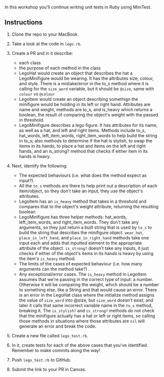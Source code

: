 In this workshop you'll continue writing unit tests in Ruby using MiniTest.

## Instructions

1. Clone the repo to your MacBook.

2. Take a look at the code in `lego.rb`.

3. Create a PR and in it describe:
    * each class
    * the purpose of each method in the class
    - LegoHat would create an object that describes the hat a LegoMinifigure would be wearing. It has the attributes size, colour, and style. There is a mistake/error in the to_s method where it is calling for the `size_word` variable, but it should be `@size`, same with `colour` vs `@colour`
    - LegoItem would create an object describing somethign the minifigure would be holding in its left or right hand. Attributes are name and weight, methods are to_s, and is_heavy which returns a boolean, the result of comparing the object's weight with the passed in threshold.
    - LegoMinifigure describes a lego figure. It has attributes for its name, as well as a hat, and left and right items. Methods include to_s, hat_words, left_item_words, right_item_words to help build the string in to_s; also methods to determine if the hat is stylish, to swap the items in its hands, to place a hat and items on the left and right hands, and an is_strong? method that checks if either item in its hands is heavy.

4. Next, identify the following:
    * The expected behaviours (i.e. what does the method expect as input?).
    - All the `to_s` methods are there to help print out a description of each item/object, so they don't take an input, they use the object's attributes.
    - LegoItem has an `is_heavy` method that takes in a threshold and compares that to the object's weight attribute, returning the resulting boolean
    - LegoMinifigure has three helper methods: hat_words, left_item_words, and right_item_words. They don't take any arguments, so they just return a built string that is used by `to_s` to build the string that describes the minifigure object. `wear_hat`, `place_in_left_hand`, and `place_in_right_hand` methods take one input each and adds that inputted element to the appropriate attribute of the object. `is_strong?` doesn't take any inputs, it just checks if either of the object's items in its hands is heavy by using the item's `is_heavy` method.
    * The limits of the cases of expected behaviour (i.e. how many arguments can the method take?) .
    * Any exceptional/error cases.
    The `is_heavy` method in LegoItem assumes that we're passing in the correct type of input: a number. Otherwise it will be comparing the weight, which should be a number to something else, like a String and that would cause an error. There is an error in the LegoHat class where the initialize method assigns the value of `size_word` into @size, but `size_word` doesn't exist; and later it calls that same incorrect variable name in the `to_s` method, breaking it. The `is_stylish?` and `is_strong?` methods do not check that the minifigure actually has a hat or left or right items, so calling those methods in situations where those attributes are `nil` will generate an error and break the code.

5. Create a new file called `lego_test.rb`.

6. In it, create tests for each of the above cases that you've identified. Remember to make commits along the way!

7. Push `lego_test.rb` to GitHub.

8. Submit the link to your PR in Canvas.
